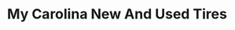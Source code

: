---
title: "My Carolina New And Used Tires"
url: /washington/my-carolina-new-and-used-tires/
shop: tyres
---